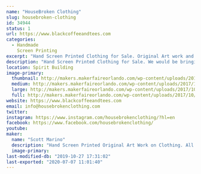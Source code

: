 ```yaml
---
name: "HouseBroken Clothing"
slug: housebroken-clothing
id: 34944
status: 1
url: https://www.blackcoffeeandtees.com
categories:
  - Handmade
    Screen Printing
excerpt: "Hand Screen Printed Clothing for Sale. Original Art work and Screen Printing all done by HouseBroken Clothing. "
description: "Hand Screen Printed Clothing for Sale. We would be bringing 2 clothing lines with us, Black Coffee and Tees and House Broken Clothing. Black Coffee and Tees is a sci fi, horror, comic parody line and House Broken Clothing is a Animal Lover Line. All shirts range from $20-$30."
location: Spirit Building
image-primary:
  thumbnail: http://makers.makerfaireorlando.com/wp-content/uploads/2017/10/20170929_201552-150x150.jpg
  medium: http://makers.makerfaireorlando.com/wp-content/uploads/2017/10/20170929_201552-300x169.jpg
  large: http://makers.makerfaireorlando.com/wp-content/uploads/2017/10/20170929_201552-1024x576.jpg
  full: http://makers.makerfaireorlando.com/wp-content/uploads/2017/10/20170929_201552.jpg
website: https://www.blackcoffeeandtees.com
email: info@housebrokenclothing.com
twitter: 
instagram: https://www.instagram.com/housebrokenclothing/?hl=en
facebook: https://www.facebook.com/housebrokenclothing/
youtube: 
maker:
  name: "Scott Marino"
  description: "Hand Screen Printed Original Art Work on Clothing. All Art is Drawn and Hand Screen Printed by the Artist, Scott Marino."
  image-primary: 
last-modified-db: "2019-10-27 17:31:02"
last-exported: "2020-07-07 11:01:40"
---
```

